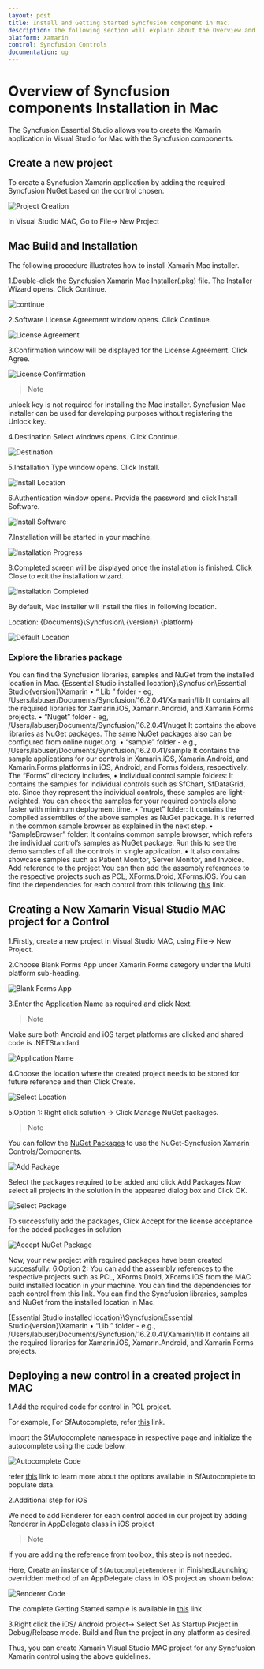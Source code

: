 ```yaml
---
layout: post
title: Install and Getting Started Syncfusion component in Mac.
description: The following section will explain about the Overview and Installation process of Xamarin application in Visual Studio for Mac.
platform: Xamarin
control: Syncfusion Controls
documentation: ug
---
```


# Overview of Syncfusion components Installation in Mac

The Syncfusion Essential Studio allows you to create the Xamarin application in Visual Studio for Mac with the Syncfusion components.

## Create a new project

To create a Syncfusion Xamarin application by adding the required Syncfusion NuGet based on the control chosen.

![Project Creation](Images/project-creation.png)

In Visual Studio MAC, Go to File-> New Project

## Mac Build and Installation

The following procedure illustrates how to install Xamarin Mac installer.

1.Double-click the Syncfusion Xamarin Mac Installer(.pkg) file. The Installer Wizard opens. Click Continue.

![continue](Images/continue.JPG)

2.Software License Agreement window opens. Click Continue.

![License Agreement](Images/license-agreement.JPG)

3.Confirmation window will be displayed for the License Agreement. Click Agree.

![License Confirmation](Images/license-confirmation.JPG)

> Note

unlock key is not required for installing the Mac installer. Syncfusion Mac installer can be used for developing purposes without registering the Unlock key.

4.Destination Select windows opens. Click Continue.

![Destination](Images/destination.JPG)

5.Installation Type window opens. Click Install.

![Install Location](Images/install-location.JPG)

6.Authentication window opens. Provide the password and click Install Software.

![Install Software](Images/install-software.PNG)

7.Installation will be started in your machine.

![Installation Progress](Images/installation-progress.JPG)


8.Completed screen will be displayed once the installation is finished. Click Close to exit the installation wizard.

![Installation Completed](Images/installation-completed.JPG)

By default, Mac installer will install the files in following location.

Location: {Documents}\Syncfusion\ {version}\ {platform}

![Default Location](Images/default-location.PNG)

### Explore the libraries package

You can find the Syncfusion libraries, samples and NuGet from the installed location in Mac.
{Essential Studio installed location}\Syncfusion\Essential Studio{version}\Xamarin
•	“ Lib ” folder - eg, /Users/labuser/Documents/Syncfusion/16.2.0.41/Xamarin/lib
It contains all the required libraries for Xamarin.iOS, Xamarin.Android, and Xamarin.Forms projects.
•	“Nuget” folder - eg, /Users/labuser/Documents/Syncfusion/16.2.0.41/nuget
It contains the above libraries as NuGet packages. The same NuGet packages also can be configured from online nuget.org.
•	“sample” folder - e.g., /Users/labuser/Documents/Syncfusion/16.2.0.41/sample
It contains the sample applications for our controls in Xamarin.iOS, Xamarin.Android, and Xamarin.Forms platforms in iOS, Android, and Forms folders, respectively.
The “Forms” directory includes,
•	Individual control sample folders: It contains the samples for individual controls such as SfChart, SfDataGrid, etc. Since they represent the individual controls, these samples are light-weighted. You can check the samples for your required controls alone faster with minimum deployment time.
•	“nuget” folder: It contains the compiled assemblies of the above samples as NuGet package. It is referred in the common sample browser as explained in the next step.
•	“SampleBrowser” folder: It contains common sample browser, which refers the individual control’s samples as NuGet package. Run this to see the demo samples of all the controls in single application.
•	It also contains showcase samples such as Patient Monitor, Server Monitor, and Invoice.
Add reference to the project
You can then add the assembly references to the respective projects such as PCL, XForms.Droid, XForms.iOS. You can find the dependencies for each control from this following [this](https://help.syncfusion.com/xamarin/introduction/control-dependencies) link.


## Creating a New Xamarin Visual Studio MAC project for a Control 

1.Firstly, create a new project in Visual Studio MAC, using File-> New Project.

2.Choose Blank Forms App under Xamarin.Forms category under the Multi platform sub-heading.

![Blank Forms App](Images/blank-forms-app.PNG)

3.Enter the Application Name as required and click Next.

> Note

Make sure both Android and iOS target platforms are clicked and shared code is .NETStandard.

![Application Name](Images/application-name.PNG)

4.Choose the location where the created project needs to be stored for future reference and then Click Create.

![Select Location](Images/select-location.PNG)

5.Option 1: Right click solution -> Click Manage NuGet packages.

> Note

You can follow the [NuGet Packages](https://help.syncfusion.com/xamarin/visual-studio-integration/nuget-packages) to use the NuGet-Syncfusion Xamarin Controls/Components.


![Add Package](Images/addpackages.PNG)

Select the packages required to be added and click Add Packages
Now select all projects in the solution in the appeared dialog box and Click OK.

![Select Package](Images/select-package.PNG)

To successfully add the packages, Click Accept for the license acceptance for the added packages in solution

![Accept NuGet Package](Images/accept-nuget-package.PNG)

Now, your new project with required packages have been created successfully.
6.Option 2: 
You can add the assembly references to the respective projects such as PCL, XForms.Droid, XForms.iOS from the MAC build installed location in your machine. You can find the dependencies for each control from this link.
You can find the Syncfusion libraries, samples and NuGet from the installed location in Mac.

{Essential Studio installed location}\Syncfusion\Essential Studio{version}\Xamarin
•	“Lib ” folder - e.g., /Users/labuser/Documents/Syncfusion/16.2.0.41/Xamarin/lib
It contains all the required libraries for Xamarin.iOS, Xamarin.Android, and Xamarin.Forms projects.


## Deploying a new control in a created project in MAC

1.Add the required code for control in PCL project.

For example, For SfAutocomplete, refer  [this](https://help.syncfusion.com/xamarin/autocomplete/getting-started#initializing-autocomplete) link.

Import the SfAutocomplete namespace in respective page and initialize the autocomplete using the code below.

![Autocomplete Code](Images/autocomplete-code.PNG)

refer [this](https://help.syncfusion.com/xamarin/autocomplete/populating-data) link to learn more about the options available in SfAutocomplete to populate data.

2.Additional step for iOS

We need to add Renderer for each control added in our project by adding Renderer in AppDelegate class in  iOS project

> Note

If you are adding the reference from toolbox, this step is not needed.

Here, Create an instance of `SfAutocompleteRenderer` in FinishedLaunching overridden method of an AppDelegate class in iOS project as shown below:

![Renderer Code](Images/renderer-code.PNG)

The complete Getting Started sample is available in [this](http://www.syncfusion.com/downloads/support/directtrac/general/ze/AutoComplete312348434.zip) link.

3.Right click the iOS/ Android project-> Select Set As Startup Project in Debug/Release mode. Build and Run the project in any platform as desired.	

Thus, you can create Xamarin Visual Studio MAC project for any Syncfusion Xamarin control using the above guidelines.